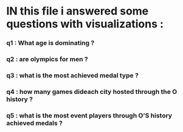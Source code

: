 # IN this file i answered some questions with visualizations :
### q1 : What age is dominating ?
### q2 : are olympics for men ?
### q3 : what is the most achieved medal type ?
### q4 : how many games dideach city hosted through the O history ?
### q5 : what is the most event players through O’S history achieved medals ?
